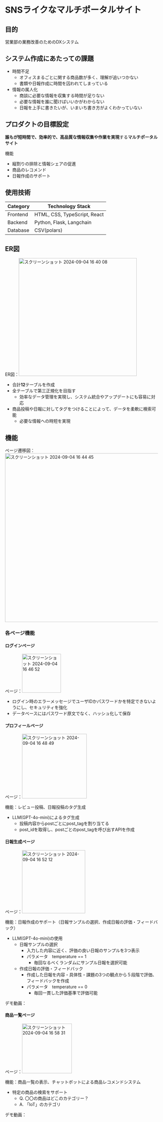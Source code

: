 # SNSライクなマルチポータルサイト

## 目的

営業部の業務改善のためのDXシステム

## システム作成にあたっての課題
- 時間不足
    - オフィスまるごとに関する商品数が多く、理解が追いつかない
    - 書類や日報作成に時間を囚われてしまっている
- 情報の属人化
    - 商談に必要な情報を収集する時間が足りない
    - 必要な情報を誰に聞けばいいかがわからない
    - 日報を上手に書きたいが、いまいち書き方がよくわかっていない

## プロダクトの目標設定

**誰もが短時間で、効率的で、高品質な情報収集や作業を実現**する**マルチポータルサイト**

機能
- 縦割りの排除と情報シェアの促進
- 商品のレコメンド
- 日報作成のサポート

## 使用技術

| Category  | Technology Stack |
| ------------- | ------------- |
| Frontend  | HTML, CSS, TypeScript, React  |
| Backend  | Python, Flask, Langchain  |
| Database  | CSV(polars)  |

## ER図

ER図：<img width="389" alt="スクリーンショット 2024-09-04 16 40 08" src="https://github.com/user-attachments/assets/1cba031d-4c8e-47cf-8df4-09f1c68f1359">

- 合計**12**テーブルを作成
- 全テーブルで第三正規化を目指す
    - 効率なデータ管理を実現し、システム統合やアップデートにも容易に対応
- 商品投稿や日報に対してタグをつけることによって、データを柔軟に検索可能
    - 必要な情報への時短を実現

## 機能

ページ遷移図：<img width="557" alt="スクリーンショット 2024-09-04 16 44 45" src="https://github.com/user-attachments/assets/51d328ad-cf68-47e7-bc4f-fcf88b22634a">

### 各ページ機能

#### ログインページ

ページ：<img width="128" alt="スクリーンショット 2024-09-04 16 46 52" src="https://github.com/user-attachments/assets/203053cf-af4e-4d1e-b31d-27a1bbb106ed">

- ログイン時のエラーメッセージでユーザIDかパスワードかを特定できないようにし、セキュリティを強化
- データベースにはパスワード原文でなく、ハッシュ化して保存


#### プロフィールページ

ページ：<img width="213" alt="スクリーンショット 2024-09-04 16 48 49" src="https://github.com/user-attachments/assets/abb416f7-d8d0-48a8-a279-a62798e60226">

機能：レビュー投稿、日報投稿のタグ生成
- LLM(GPT-4o-mini)によるタグ生成
    - 投稿内容からpostごとにpost_tagを割り当てる
    - post_idを取得し、postごとのpost_tagを呼び出すAPIを作成


#### 日報生成ページ

ページ：<img width="208" alt="スクリーンショット 2024-09-04 16 52 12" src="https://github.com/user-attachments/assets/be2aabc6-4010-46a7-b8fd-7bffa99d8c1c">

機能：日報作成のサポート（日報サンプルの選択、作成日報の評価・フィードバック）
- LLM(GPT-4o-mini)の使用
    - 日報サンプルの選択
        - 入力した内容に近く、評価の良い日報のサンプルを3つ表示
        - パラメータ　temperature == 1
            - 毎回なるべくランダムにサンプル日報を選択可能
    - 作成日報の評価・フィードバック
        - 作成した日報を内容・具体性・課題の3つの観点から５段階で評価、フィードバックを作成
        - パラメータ　temperature == 0
            - 毎回一貫した評価基準で評価可能

デモ動画：

#### 商品一覧ページ

ページ：<img width="164" alt="スクリーンショット 2024-09-04 16 58 31" src="https://github.com/user-attachments/assets/530191e9-66ec-4304-9926-1e994edd338b">

機能：商品一覧の表示、チャットボットによる商品レコメンドシステム
- 特定の商品の検索をサポート
    - Q.  〇〇の商品はどこのカテゴリー？
    - A.  「IoT」のカテゴリ

デモ動画：


